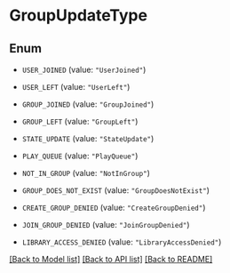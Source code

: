 # GroupUpdateType

## Enum


* `USER_JOINED` (value: `"UserJoined"`)

* `USER_LEFT` (value: `"UserLeft"`)

* `GROUP_JOINED` (value: `"GroupJoined"`)

* `GROUP_LEFT` (value: `"GroupLeft"`)

* `STATE_UPDATE` (value: `"StateUpdate"`)

* `PLAY_QUEUE` (value: `"PlayQueue"`)

* `NOT_IN_GROUP` (value: `"NotInGroup"`)

* `GROUP_DOES_NOT_EXIST` (value: `"GroupDoesNotExist"`)

* `CREATE_GROUP_DENIED` (value: `"CreateGroupDenied"`)

* `JOIN_GROUP_DENIED` (value: `"JoinGroupDenied"`)

* `LIBRARY_ACCESS_DENIED` (value: `"LibraryAccessDenied"`)


[[Back to Model list]](../README.md#documentation-for-models) [[Back to API list]](../README.md#documentation-for-api-endpoints) [[Back to README]](../README.md)


